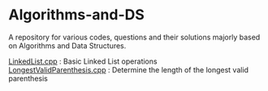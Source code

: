 # Algorithms-and-DS
A repository for various codes, questions and their solutions majorly based on Algorithms and Data Structures.

<a href="https://github.com/A7xSV/Algorithms-and-DS/blob/master/LinkedList.cpp">LinkedList.cpp</a> : Basic Linked List operations
<br>
<a href="https://github.com/A7xSV/Algorithms-and-DS/blob/master/LongestValidParenthesis.cpp">LongestValidParenthesis.cpp</a> : Determine the length of the longest valid parenthesis 
